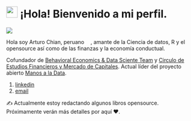 <h1><img src="https://emojis.slackmojis.com/emojis/images/1531849430/4246/blob-sunglasses.gif?1531849430" width="30"/> ¡Hola! Bienvenido a mi perfil.</h1>

[![](https://img.shields.io/website?color=0ab9e6&style=flat-square&up_message=arturochian.com&url=https%3A%2F%2Farturochian.com)](https://arturochian.com)

Hola soy Arturo Chian, peruano <img src="https://image.flaticon.com/icons/svg/2055/2055886.svg" width="13"/>,  amante de la Ciencia de datos, R y el opensource así como de las finanzas y la economía conductual.

Cofundador de [Behavioral Economics & Data Sciente Team](http://besteamperu.org/) y [Circulo de Estudios Financieros y Mercado de Capitales](https://www.facebook.com/cefimec.unmsm/). Actual líder del proyecto abierto [Manos a la Data](https://github.com/manosaladata).

   1. [linkedin](https://www.linkedin.com/in/arturo-benjamin-chian-nu%C3%B1ez-frm-ba73965b/)
   2. [email](mailto:arturob.chian@gmail.com)
   
:writing_hand: Actualmente estoy redactando algunos libros opensource. Próximamente verán más detalles por aquí ❤️.


<!--
**arturochian/arturochian** is a ✨ _special_ ✨ repository because its `README.md` (this file) appears on your GitHub profile.

Here are some ideas to get you started:

- 🔭 I’m currently working on ...
- 🌱 I’m currently learning ...
- 👯 I’m looking to collaborate on ...
- 🤔 I’m looking for help with ...
- 💬 Ask me about ...
- 📫 How to reach me: ...
- 😄 Pronouns: ...
- ⚡ Fun fact: ...
-->
